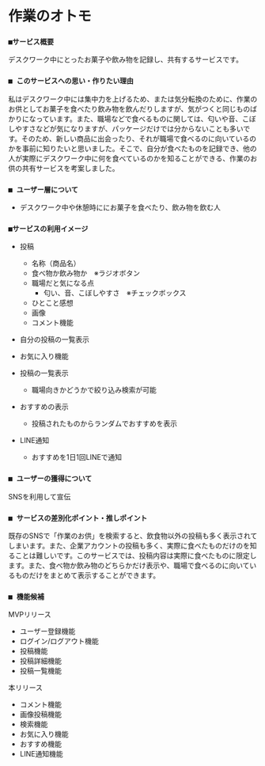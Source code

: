 # 作業のオトモ

### `■サービス概要`

デスクワーク中にとったお菓子や飲み物を記録し、共有するサービスです。

### `■ このサービスへの思い・作りたい理由`

私はデスクワーク中には集中力を上げるため、または気分転換のために、作業のお供としてお菓子を食べたり飲み物を飲んだりしますが、気がつくと同じものばかりになっています。また、職場などで食べるものに関しては、匂いや音、こぼしやすさなどが気になりますが、パッケージだけでは分からないことも多いです。そのため、新しい商品に出会ったり、それが職場で食べるのに向いているのかを事前に知りたいと思いました。そこで、自分が食べたものを記録でき、他の人が実際にデスクワーク中に何を食べているのかを知ることができる、作業のお供の共有サービスを考案しました。

### `■ ユーザー層について`

- デスクワーク中や休憩時ににお菓子を食べたり、飲み物を飲む人

### `■サービスの利用イメージ`

- 投稿
  - 名称（商品名）
  - 食べ物か飲み物か　※ラジオボタン
  - 職場だと気になる点
    - 匂い、音、こぼしやすさ　※チェックボックス
  - ひとこと感想
  - 画像
  - コメント機能

- 自分の投稿の一覧表示

- お気に入り機能

- 投稿の一覧表示
	- 職場向きかどうかで絞り込み検索が可能

- おすすめの表示
	- 投稿されたものからランダムでおすすめを表示

- LINE通知
	- おすすめを1日1回LINEで通知

### `■ ユーザーの獲得について`

SNSを利用して宣伝

### `■ サービスの差別化ポイント・推しポイント`

既存のSNSで「作業のお供」を検索すると、飲食物以外の投稿も多く表示されてしまいます。また、企業アカウントの投稿も多く、実際に食べたものだけのを知ることは難しいです。このサービスでは、投稿内容は実際に食べたものに限定します。また、食べ物か飲み物のどちらかだけ表示や、職場で食べるのに向いているものだけをまとめて表示することができます。

### `■ 機能候補`

MVPリリース

- ユーザー登録機能
- ログイン/ログアウト機能
- 投稿機能
- 投稿詳細機能
- 投稿一覧機能

本リリース
- コメント機能
- 画像投稿機能
- 検索機能
- お気に入り機能
- おすすめ機能
- LINE通知機能
